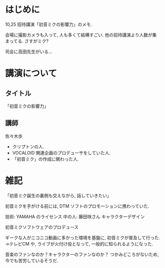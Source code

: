 # はじめに
10,25 招待講演「初音ミクの影響力」のメモ.

会場に撮影カメラも入って, 人も多くて結構すごい. 
他の招待講演より人数が集まってる. さすがミク?

司会に高田先生がいる...


# 講演について
## タイトル
「初音ミクの影響力」

## 講師
佐々木歩

- クリプトンの人. 
- VOCALOID 関連企画のプロデューサをしていた人. 
- 「初音ミク」の作成に関わった人. 

# 雑記

「初音ミク誕生の裏側も交えながら, 話していきたい」

初音ミクを手がける前には, DTM ソフトのプロモーションに携わっていた. 

技術: YAMAHA のライセンス
中の人: 藤田咲さん
キャラクターデザイン

初音ミクソフトウェアのプロデュース

ギークな人がニコニコ動画に多かった環境を基盤に, 初音ミクが普及して行った. 
→テレビCM や, ライブが火付け役となって, 一般的に知られるようになった. 

音楽のファンなのか？キャラクターのファンなのか？
つかみどころがないため, 今でも苦労しているそうだ. 



